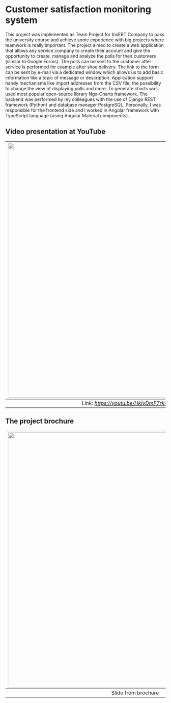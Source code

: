 # Customer satisfaction monitoring system

This project was implemented as Team Project for InsERT Company to pass the university course and achieve some experience with big projects where teamwork is really important. The project aimed to create a web application that allows any service company to create their account and give the opportunity to create, manage and analyze the polls for their customers (similar to Google Forms). The polls can be sent to the customer after service is performed for example after shoe delivery. The link to the form can be sent by e-mail via a dedicated window which allows us to add basic information like a topic of message or description. Application support handy mechanisms like import addresses from the CSV file, the possibility to change the view of displaying polls and more. To generate charts was used most popular open-source library Ngx-Charts framework. The backend was performed by my colleagues with the use of Django REST framework (Python) and database manager PostgreSQL. Personally, I was responsible for the frontend side and I worked in Angular framework with TypeScript language (using Angular Material components).

## Video presentation at YouTube

|[<img src="https://user-images.githubusercontent.com/63188869/179979954-b1409715-de8d-4d3b-8d2a-144a686a3c78.png" width="800">](https://www.youtube.com/watch?v=HkIyDmF7rk4)|
|:--:|
| Link: *https://youtu.be/HkIyDmF7rk4* (<3min)|

## The project brochure
|[<img src="https://user-images.githubusercontent.com/63188869/179975672-20229359-1a49-4445-acad-e7999856113f.png" width="800">](https://www.youtube.com/watch?v=HkIyDmF7rk4)|
|:--:|
| Slide from brochure|


